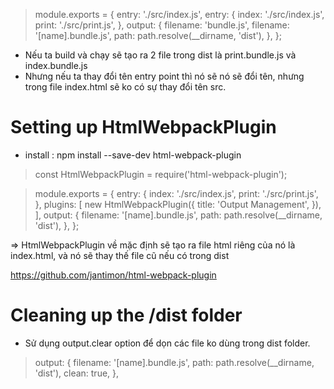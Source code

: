 >  module.exports = {
>   entry: './src/index.js',
>   entry: {
>     index: './src/index.js',
>     print: './src/print.js',
>   },
>    output: {
>     filename: 'bundle.js',
>     filename: '[name].bundle.js',
>      path: path.resolve(__dirname, 'dist'),
>    },
>  };

- Nếu ta build và chạy sẽ tạo ra 2 file trong dist là print.bundle.js và index.bundle.js
- Nhưng nếu ta thay đổi tên entry point thì nó sẽ nó sẽ đổi tên, nhưng trong file index.html sẽ ko có sự thay đổi tên src.

# Setting up HtmlWebpackPlugin
- install : npm install --save-dev html-webpack-plugin

>   const HtmlWebpackPlugin = require('html-webpack-plugin');

>  module.exports = {
>    entry: {
>      index: './src/index.js',
>      print: './src/print.js',
>    },
>   plugins: [
>     new HtmlWebpackPlugin({
>       title: 'Output Management',
>     }),
>   ],
>    output: {
>      filename: '[name].bundle.js',
>      path: path.resolve(__dirname, 'dist'),
>    },
>  };

=> HtmlWebpackPlugin về mặc định sẽ tạo ra file html riêng của nó là index.html, và nó sẽ thay thế file cũ nếu có trong dist

https://github.com/jantimon/html-webpack-plugin

# Cleaning up the /dist folder
- Sử dụng output.clear option để dọn các file ko dùng trong dist folder.

>   output: {
>       filename: '[name].bundle.js',
>       path: path.resolve(__dirname, 'dist'),
>       clean: true,
>   },

